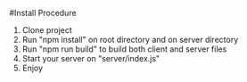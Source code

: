 #Install Procedure
1. Clone project
2. Run "npm install" on root directory and on server directory
3. Run "npm run build" to build both client and server files
4. Start your server on "server/index.js"
5. Enjoy
